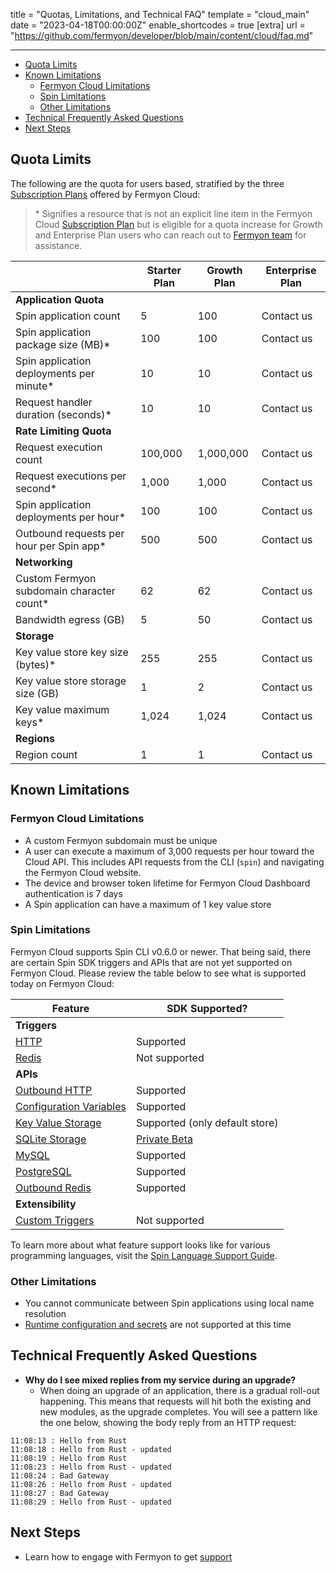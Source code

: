 title = "Quotas, Limitations, and Technical FAQ"
template = "cloud_main"
date = "2023-04-18T00:00:00Z"
enable_shortcodes = true
[extra]
url = "https://github.com/fermyon/developer/blob/main/content/cloud/faq.md"

---
- [Quota Limits](#quota-limits)
- [Known Limitations](#known-limitations)
  - [Fermyon Cloud Limitations](#fermyon-cloud-limitations)
  - [Spin Limitations](#spin-limitations)
  - [Other Limitations](#other-limitations)
- [Technical Frequently Asked Questions](#technical-frequently-asked-questions)
- [Next Steps](#next-steps)

## Quota Limits

The following are the quota for users based, stratified by the three [Subscription Plans](./pricing-and-billing.md) offered by Fermyon Cloud:

> \* Signifies a resource that is not an explicit line item in the Fermyon Cloud [Subscription Plan](https://www.fermyon.com/pricing) but is eligible for a quota increase for Growth and Enterprise Plan users who can reach out to <a href="mailto:sales@fermyon.com">Fermyon team</a> for assistance.

| | Starter Plan | Growth Plan | Enterprise Plan
|-----|-----|-----|-----|
| **Application Quota** |
| Spin application count | 5 | 100 | Contact us 
| Spin application package size (MB)* | 100 | 100 | Contact us
| Spin application deployments per minute* | 10 | 10 | Contact us
| Request handler duration (seconds)* | 10  | 10  | Contact us
| **Rate Limiting Quota** |
| Request execution count | 100,000  | 1,000,000  | Contact us
| Request executions per second* | 1,000 | 1,000 | Contact us 
| Spin application deployments per hour* | 100 | 100 | Contact us
| Outbound requests per hour per Spin app* | 500 | 500 | Contact us
| **Networking** |
| Custom Fermyon subdomain character count* | 62 | 62 | Contact us
| Bandwidth egress (GB) | 5 | 50 | Contact us
| **Storage** |
| Key value store key size (bytes)* | 255 | 255 | Contact us
| Key value store storage size (GB) | 1 | 2 | Contact us
| Key value maximum keys* | 1,024 | 1,024 | Contact us
| **Regions** |
| Region count| 1 | 1 | Contact us

## Known Limitations

### Fermyon Cloud Limitations

- A custom Fermyon subdomain must be unique
- A user can execute a maximum of 3,000 requests per hour toward the Cloud API. This includes API requests from the CLI (`spin`) and navigating the Fermyon Cloud website.
- The device and browser token lifetime for Fermyon Cloud Dashboard authentication is 7 days
- A Spin application can have a maximum of 1 key value store

### Spin Limitations

Fermyon Cloud supports Spin CLI v0.6.0 or newer. That being said, there are certain Spin SDK triggers and APIs that are not yet supported on Fermyon Cloud. Please review the table below to see what is supported today on Fermyon Cloud: 

| Feature | SDK Supported? |
|-----|-----|
| **Triggers** |
| [HTTP](/spin/http-trigger) | Supported |
| [Redis](/spin/redis-trigger) | Not supported |
| **APIs** |
| [Outbound HTTP](/spin/rust-components.md#sending-outbound-http-requests) | Supported |
| [Configuration Variables](/spin/variables) | Supported |
| [Key Value Storage](/spin/kv-store-api-guide) | Supported (only default store) |
| [SQLite Storage](/spin/sqlite-api-guide) | [Private Beta](./sqlite-storage.md) |
| [MySQL](/spin/rdbms-storage#using-mysql-and-postgresql-from-applications) | Supported |
| [PostgreSQL](/spin/rdbms-storage#using-mysql-and-postgresql-from-applications) | Supported |
| [Outbound Redis](/spin/rust-components.md#storing-data-in-redis-from-rust-components) | Supported |
| **Extensibility** |
| [Custom Triggers](/spin/extending-and-embedding) | Not supported |

To learn more about what feature support looks like for various programming languages, visit the [Spin Language Support Guide](/spin/language-support-overview.md).

### Other Limitations

- You cannot communicate between Spin applications using local name resolution
- [Runtime configuration and secrets](/spin/dynamic-configuration#runtime-configuration) are not supported at this time

## Technical Frequently Asked Questions

- **Why do I see mixed replies from my service during an upgrade?**
  - When doing an upgrade of an application, there is a gradual roll-out happening. This means that requests will hit both the existing and new modules, as the upgrade completes. You will see a pattern like the one below, showing the body reply from an HTTP request:

<!-- @nocpy -->

```text
11:08:13 : Hello from Rust
11:08:18 : Hello from Rust - updated
11:08:19 : Hello from Rust
11:08:23 : Hello from Rust - updated
11:08:24 : Bad Gateway
11:08:26 : Hello from Rust - updated
11:08:27 : Bad Gateway
11:08:29 : Hello from Rust - updated
```

## Next Steps

- Learn how to engage with Fermyon to get [support](support)
